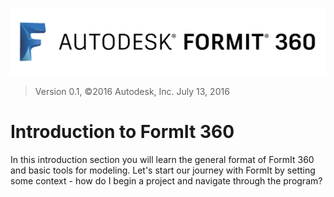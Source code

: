 ![](./images/b5030b43-df24-4259-ad6a-94bcad61bc78.png)

> Version 0.1, ©2016 Autodesk, Inc. July 13, 2016

# Introduction to FormIt 360

In this introduction section you will learn the general format of FormIt 360 and basic tools for modeling. Let's start our journey with FormIt by setting some context - how do I begin a project and navigate through the program? 




